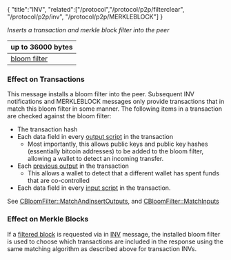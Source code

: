 <div class="cwikmeta">{
"title":"INV",
"related":["/protocol","/protocol/p2p/filterclear", "/protocol/p2p/inv", "/protocol/p2p/MERKLEBLOCK"]
}</div>


*Inserts a transaction and merkle block filter into the peer*

| up to 36000 bytes |
|-------------------|
|   [bloom filter](objects/bloom_filter)   |

### Effect on Transactions

This message installs a bloom filter into the peer.  Subsequent INV notifications and MERKLEBLOCK messages only provide transactions that in match this bloom filter in some manner.  The following items in a transaction are checked against the bloom filter:

 - The transaction hash
 - Each data field in every [output script](glossary/output__script) in the transaction
	 - Most importantly, this allows public keys and public key hashes (essentially bitcoin addresses) to be added to the bloom filter, allowing a wallet to detect an incoming transfer.
 - Each [previous output](glossary/previous__output) in the transaction
	 - This allows a wallet to detect that a different wallet has spent funds that are co-controlled
 - Each data field in every [input script](glossary/input__script) in the transaction.

See [CBloomFilter::MatchAndInsertOutputs](https://github.com/BitcoinUnlimited/BitcoinUnlimited/blob/bucash1.7.0.0/src/bloom.cpp#L186), and [CBloomFilter::MatchInputs](https://github.com/BitcoinUnlimited/BitcoinUnlimited/blob/eb264e627e231f7219e60eef41b4e37cc52d6d9d/src/bloom.cpp#L234)

### Effect on Merkle Blocks

If a [filtered block](https://github.com/BitcoinUnlimited/BitcoinUnlimited/blob/bucash1.7.0.0/src/protocol.h#L483) is requested via in [INV](/protocols/p2p/inv) message, the installed bloom filter is used to choose which transactions are included in the response using the same matching algorithm as described above for transaction INVs.

